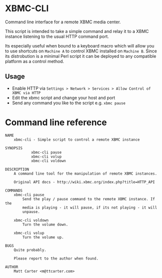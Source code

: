 XBMC-CLI
========
Command line interface for a remote XBMC media center.

This script is intended to take a simple command and relay it to a XBMC instance listening to the usual HTTP command port.

Its especially useful when bound to a keyboard macro which will allow you to use shortcuts on `Machine A` to control XBMC installed on `Machine B`. Since its distrobution is a minimal Perl script it can be deployed to any compatible platform as a control method.


Usage
-----
* Enable HTTP via `Settings > Network > Services > Allow Control of XBMC via HTTP`
* Edit the xbmc script and change your host and port
* Send any command you like to the script e.g. `xbmc pause`


Command line reference
======================
```
NAME
    xbmc-cli - Simple script to control a remote XBMC instance

SYNOPSIS
            xbmc-cli pause
            xbmc-cli volup
            xbmc-cli voldown

DESCRIPTION
    A command line tool for the manipulation of remote XBMC instances.

    Original API docs - http://wiki.xbmc.org/index.php?title=HTTP_API

COMMANDS
    xbmc-cli pause
        Send the play / pause command to the remote XBMC instance. If the
        media is playing - it will pause, if its not playing - it will
        unpause.

    xbmc-cli voldown
        Turn the volume down.

    xbmc-cli volup
        Turn the volume up.

BUGS
    Quite probably.

    Please report to the author when found.

AUTHOR
    Matt Carter <m@ttcarter.com>

```
